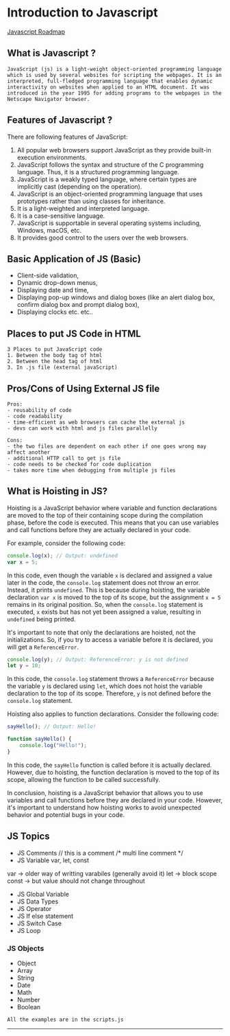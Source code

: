 # Introduction to Javascript

[Javascript Roadmap](https://roadmap.sh/javascript)

## What is Javascript ?
```
JavaScript (js) is a light-weight object-oriented programming language which is used by several websites for scripting the webpages. It is an interpreted, full-fledged programming language that enables dynamic interactivity on websites when applied to an HTML document. It was introduced in the year 1995 for adding programs to the webpages in the Netscape Navigator browser.
```

## Features of Javascript ?

There are following features of JavaScript:

1. All popular web browsers support JavaScript as they provide built-in execution environments.
2. JavaScript follows the syntax and structure of the C programming language. Thus, it is a structured programming language.
3. JavaScript is a weakly typed language, where certain types are implicitly cast (depending on the operation).
4. JavaScript is an object-oriented programming language that uses prototypes rather than using classes for inheritance.
5. It is a light-weighted and interpreted language.
6. It is a case-sensitive language.
7. JavaScript is supportable in several operating systems including, Windows, macOS, etc.
8. It provides good control to the users over the web browsers.


## Basic Application of JS (Basic)

- Client-side validation,
- Dynamic drop-down menus,
- Displaying date and time,
- Displaying pop-up windows and dialog boxes (like an alert dialog box, confirm dialog box and prompt dialog box),
- Displaying clocks etc.
etc..


## Places to put JS Code in HTML
```
3 Places to put JavaScript code
1. Between the body tag of html
2. Between the head tag of html
3. In .js file (external javaScript)
```

## Pros/Cons of Using External JS file
```
Pros:
- reusability of code
- code readability
- time-efficient as web browsers can cache the external js
- devs can work with html and js files parallelly

Cons:
- the two files are dependent on each other if one goes wrong may affect another
- additional HTTP call to get js file
- code needs to be checked for code duplication 
- takes more time when debugging from multiple js files

```


## What is Hoisting in JS?

Hoisting is a JavaScript behavior where variable and function declarations are moved to the top of their containing scope during the compilation phase, before the code is executed. This means that you can use variables and call functions before they are actually declared in your code.

For example, consider the following code:

```javascript
console.log(x); // Output: undefined
var x = 5;
```

In this code, even though the variable `x` is declared and assigned a value later in the code, the `console.log` statement does not throw an error. Instead, it prints `undefined`. This is because during hoisting, the variable declaration `var x` is moved to the top of its scope, but the assignment `x = 5` remains in its original position. So, when the `console.log` statement is executed, `x` exists but has not yet been assigned a value, resulting in `undefined` being printed.

It's important to note that only the declarations are hoisted, not the initializations. So, if you try to access a variable before it is declared, you will get a `ReferenceError`.

```javascript
console.log(y); // Output: ReferenceError: y is not defined
let y = 10;
```

In this code, the `console.log` statement throws a `ReferenceError` because the variable `y` is declared using `let`, which does not hoist the variable declaration to the top of its scope. Therefore, `y` is not defined before the `console.log` statement.

Hoisting also applies to function declarations. Consider the following code:

```javascript
sayHello(); // Output: Hello!

function sayHello() {
    console.log("Hello!");
}
```

In this code, the `sayHello` function is called before it is actually declared. However, due to hoisting, the function declaration is moved to the top of its scope, allowing the function to be called successfully.

In conclusion, hoisting is a JavaScript behavior that allows you to use variables and call functions before they are declared in your code. However, it's important to understand how hoisting works to avoid unexpected behavior and potential bugs in your code.


## JS Topics

- JS Comments
// this is a comment 
/* 
    multi line comment
*/
- JS Variable
var, let, const

var -> older way of writting varabiles (generally avoid it)
let -> block scope 
const -> but value should not change throughout 

- JS Global Variable
- JS Data Types
- JS Operator
- JS If else statement
- JS Switch Case
- JS Loop

### JS Objects

- Object
- Array
- String
- Date
- Math
- Number
- Boolean

`All the examples are in the scripts.js`

--------------------------------------------------